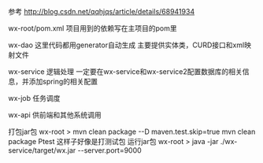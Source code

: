 
参考 http://blog.csdn.net/qqhjqs/article/details/68941934

wx-root/pom.xml  项目用到的依赖写在主项目的pom里

wx-dao  这里代码都用generator自动生成 主要提供实体类，CURD接口和xml映射文件

wx-service   逻辑处理 一定要在wx-service和wx-service2配置数据库的相关信息，并添加spring的相关配置 

wx-job  任务调度

wx-api  供前端和其他系统调用


打包jar包
wx-root >   mvn clean package --D maven.test.skip=true
     mvn clean package Ptest  这样子好像是打测试包
运行jar包
wx-root >   java -jar ./wx-service/target/wx.jar --server.port=9000


